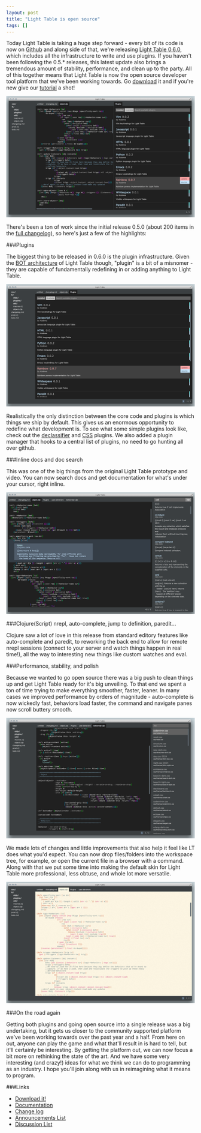 ```yaml
---
layout: post
title: "Light Table is open source"
tags: []
---
```


Today Light Table is taking a huge step forward - every bit of its code is now on [Github][gh] and along side of that, we're releasing [Light Table 0.6.0][lt], which includes all the infrastructure to write and use plugins. If you haven't been following the 0.5.* releases, this latest update also brings a tremendous amount of stability, performance, and clean up to the party. All of this together means that Light Table is now the open source developer tool platform that we've been working towards. Go [download][lt] it and if you're new give our [tutorial][tut] a shot!

![Light Table 0.6.0](/images/060/intro.png)

There's been a ton of work since the initial release 0.5.0 (about 200 items in the [full changelog][changes]), so here's just a few of the highlights:

###Plugins

The biggest thing to be released in 0.6.0 is the plugin infrastructure. Given the [BOT architecture][ide] of Light Table though, "plugin" is a bit of a misnomer - they are capable of fundamentally redefining in or adding anything to Light Table.

![Light Table plugins](/images/060/plugins.png)

Realistically the only distinction between the core code and plugins is which things we ship by default. This gives us an enormous opportunity to redefine what development is. To see what some simple plugins look like, check out the [declassifier][declass] and [CSS][css] plugins. We also added a plugin manager that hooks to a central list of plugins, no need to go hunting all over github.

###Inline docs and doc search

This was one of the big things from the original Light Table prototype and video. You can now search docs and get documentation for what's under your cursor, right inline.

![Light Table inline docs](/images/060/docs.png)

###Clojure(Script) nrepl, auto-complete, jump to definition, paredit...

Clojure saw a lot of love in this release from standard editory features like auto-complete and paredit, to reworking the back end to allow for remote nrepl sessions (connect to your server and watch things happen in real time!), all the way to interesting new things like custom watches and eval.

###Performance, stability, and polish

Because we wanted to go open source there was a big push to clean things up and get Light Table ready for it's big unveiling. To that end we spent a ton of time trying to make everything smoother, faster, leaner. In many cases we improved performance by orders of magnitude - auto-complete is now wickedly fast, behaviors load faster, the command and navigate panes now scroll buttery smooth.

![Light Table new theme](/images/060/full.png)

We made lots of changes and little improvements that also help it feel like LT does what you'd expect. You can now drop files/folders into the workspace tree, for example, or open the current file in a browser with a command. Along with that we put some time into making the default skin for Light Table more professional, less obtuse, and whole lot more versatile.

![Light Table 0.6.0](/images/060/light.png)

###On the road again

Getting both plugins and going open source into a single release was a big undertaking, but it gets us closer to the community supported platform we've been working towards over the past year and a half. From here on out, anyone can play the game and what that'll result in is hard to tell, but it'll certainly be interesting. By getting the platform out, we can now focus a bit more on rethinking the state of the art. And we have some very interesting (and crazy!) ideas for what we think we can do to programming as an industry. I hope you'll join along with us in reimagining what it means to program.

###Links
* [Download it!][lt]
* [Documentation][docs]
* [Change log][changes]
* [Announcements List][ann]
* [Discussion List][disc]

[gh]: https://github.com/LightTable/
[lt]: http://www.lighttable.com
[tut]: http://docs.lighttable.com/tutorials/full/
[ide]: http://www.chris-granger.com/2013/01/24/the-ide-as-data/
[declass]: https://github.com/LightTable/Declassifier
[CSS]: https://github.com/LightTable/CSS
[changes]: https://github.com/LightTable/LightTable/blob/master/deploy/core/changelog.md
[docs]: http://docs.lighttable.com
[ann]: https://groups.google.com/forum/?fromgroups#!forum/light-table
[disc]: https://groups.google.com/forum/?fromgroups#!forum/light-table-discussion